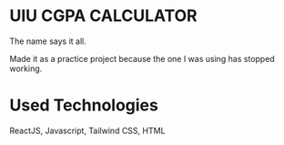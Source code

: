# UIU CGPA CALCULATOR

The name says it all.

Made it as a practice project because the one I was using has stopped working.

# Used Technologies

ReactJS, Javascript, Tailwind CSS, HTML
